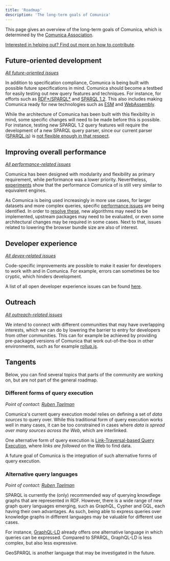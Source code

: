 ```yaml
---
title: 'Roadmap'
description: 'The long-term goals of Comunica'
---
```


This page gives an overview of the long-term goals of Comunica,
which is determined by the [Comunica Association](/association/).

[Interested in helping out? Find out more on how to contribute](/contribute/).

## Future-oriented development

_[All future-oriented issues](https://github.com/comunica/comunica/labels/future-oriented)_

In addition to specification compliance, Comunica is being built with possible future specifications in mind.
Comunica should become a testbed for easily testing out new query features and techniques.
For instance, for efforts such as [RDF\*/SPARQL\*](https://blog.liu.se/olafhartig/2019/01/10/position-statement-rdf-star-and-sparql-star/)
and [SPARQL 1.2](https://github.com/w3c/sparql-12/).
This also includes making Comunica ready for new technologies such as [ESM](https://nodejs.org/api/esm.html) and [WebAssembly](https://webassembly.org/).

While the architecture of Comunica has been built with this flexibility in mind,
some specific changes will need to be made before this is possible.
For instance, testing new SPARQL 1.2 query features will require the development of a new SPARQL query parser,
since our current parser ([SPARQL.js](https://github.com/RubenVerborgh/SPARQL.js/)) is [not flexible enough in that respect](https://github.com/comunica/comunica/issues/403).

## Improving overall performance

_[All performance-related issues](https://github.com/comunica/comunica/labels/performance%20%F0%9F%90%8C)_

Comunica has been designed with modularity and flexibility as primary requirement,
while performance was a lower priority.
Nevertheless, [experiments](https://comunica.github.io/Article-ISWC2018-Resource/#comparison-tpf-client)
show that the performance Comunica of is still very similar to equivalent engines.

As Comunica is being used increasingly in more use cases,
for larger datasets and more complex queries,
specific [performance issues](https://github.com/comunica/comunica/issues?q=is%3Aissue+is%3Aopen+label%3A%22performance+%F0%9F%90%8C%22) are being identified.
In order to [resolve these](https://github.com/comunica/comunica/issues/846), new algorithms may need to be implemented,
upstream packages may need to be evaluated,
or even some architectural changes may be required in some cases.
Next to that, issues related to lowering the browser bundle size are also of interest.

## Developer experience

_[All devex-related issues](https://github.com/comunica/comunica/labels/devx%20%F0%9F%8E%A8)_

Code-specific improvements are possible
to make it easier for developers to work with and in Comunica.
For example, errors can sometimes be too cryptic, which hinders development.

A list of all open developer experience issues can be found
[here](https://github.com/comunica/comunica/issues?q=is%3Aissue+is%3Aopen+label%3A%22devx+%F0%9F%8E%A8%22).

## Outreach

_[All outreach-related issues](https://github.com/comunica/comunica/labels/outreach)_

We intend to connect with different communities that may have overlapping interests,
which we can do by lowering the barrier to entry for developers from other communities.
This can for example be achieved by providing pre-packaged versions of Comunica that work out-of-the-box in other environments,
such as for example [rollup.js](https://rollupjs.org/guide/en/).

## Tangents

Below, you can find several topics that parts of the community are working on, but are not part of the general roadmap.

### Different forms of query execution

_Point of contact: [Ruben Taelman](https://www.rubensworks.net/contact/)_

Comunica's current query execution model relies on defining a set of _data sources_ to query over.
While this traditional form of query execution works well in many cases,
it can be too constrained in cases where _data is spread over many sources across the Web_, which are interlinked.

One alternative form of query execution is [Link-Traversal-based Query Execution](https://arxiv.org/abs/1108.6328),
where _links are followed_ on the Web to find data.

A future goal of Comunica is the integration of such alternative forms of query execution.

### Alternative query languages

_Point of contact: [Ruben Taelman](https://www.rubensworks.net/contact/)_

SPARQL is currently the (only) recommended way of querying knowdlege graphs that are represented in RDF.
However, there is a wide range of new graph query languages emerging, such as GraphQL, Cypher and GQL, each having their own advantages.
As such, being able to express queries over knowledge graphs in different languages may be valuable for different use cases.

For instance, [GraphQL-LD](/docs/query/advanced/graphql_ld/) already offers one alternative language in which queries can be expressed.
Compared to SPARQL, GraphQL-LD is less complex, but also less expressive.

GeoSPARQL is another language that may be investigated in the future.


